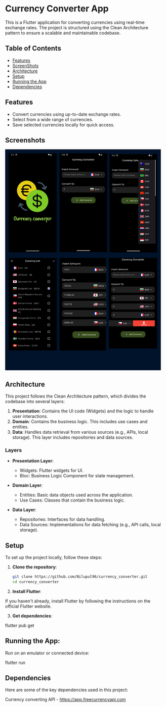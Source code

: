 # Currency Converter App

This is a Flutter application for converting currencies using real-time exchange rates. The project is structured using the Clean Architecture pattern to ensure a scalable and maintainable codebase.

## Table of Contents

- [Features](#features)
- [ScreenShots](#Screenshots)
- [Architecture](#architecture)
- [Setup](#setup)
- [Running the App](#running-the-app)
- [Dependencies](#dependencies)


## Features

- Convert currencies using up-to-date exchange rates.
- Select from a wide range of currencies.
- Save selected currencies locally for quick access.

## Screenshots
![alt text](<currency converter.png>)

## Architecture

This project follows the Clean Architecture pattern, which divides the codebase into several layers:

1. **Presentation**: Contains the UI code (Widgets) and the logic to handle user interactions.
2. **Domain**: Contains the business logic. This includes use cases and entities.
3. **Data**: Handles data retrieval from various sources (e.g., APIs, local storage). This layer includes repositories and data sources.

### Layers

- **Presentation Layer**:
  - Widgets: Flutter widgets for UI.
  - Bloc: Business Logic Component for state management.
  
- **Domain Layer**:
  - Entities: Basic data objects used across the application.
  - Use Cases: Classes that contain the business logic.

- **Data Layer**:
  - Repositories: Interfaces for data handling.
  - Data Sources: Implementations for data fetching (e.g., API calls, local storage).

## Setup

To set up the project locally, follow these steps:

1. **Clone the repository**:

   ```bash
   git clone https://github.com/Nilupul96/currency_converter.git
   cd currency_converter

2. **Install Flutter**:

If you haven't already, install Flutter by following the instructions on the official Flutter website.

3. **Get dependencies**:

flutter pub get

## Running the App:

Run on an emulator or connected device:

flutter run

## Dependencies
Here are some of the key dependencies used in this project:

Currency converting API - https://app.freecurrencyapi.com